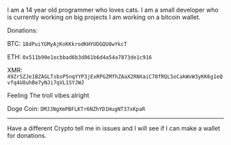 I am a 14 year old programmer who loves cats. I am a small developer who is currently working on big projects I am working on a bitcoin wallet.

Donations:

BTC: ```18dPuiYGMyAjKoKKkrodKHYUDGQU8wYkcT```

ETH: ```0x511b90e1ecbbad6b3d861b6d4a54a7873de1c916```

XMR: ```49ZrSZJe1BZAGLTsbsP5nqYYP3jExRPGZMfhZAaX2RNXaiC78fRQL5oCakWvW3yKK6g1eQvfq4U8uhBe7yNJi7qVL1SYJWJ```

Feeling The troll vibes alright

Doge Coin: ```DMJJNgXmPBFLKTr6NZhYD1HugNT37xKpaR```

----------------------------------------------------

Have a different Crypto tell me in issues and I will see if I can make a wallet for donations.
